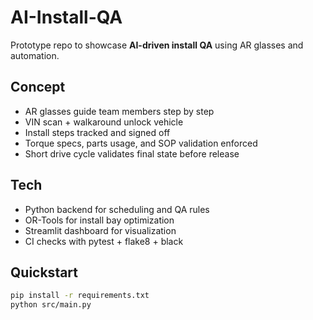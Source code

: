 # AI-Install-QA

Prototype repo to showcase **AI-driven install QA** using AR glasses and automation.

## Concept
- AR glasses guide team members step by step
- VIN scan + walkaround unlock vehicle
- Install steps tracked and signed off
- Torque specs, parts usage, and SOP validation enforced
- Short drive cycle validates final state before release

## Tech
- Python backend for scheduling and QA rules
- OR-Tools for install bay optimization
- Streamlit dashboard for visualization
- CI checks with pytest + flake8 + black

## Quickstart
```bash
pip install -r requirements.txt
python src/main.py
```